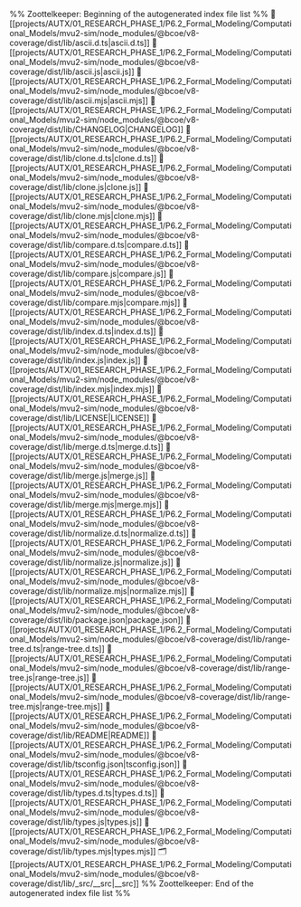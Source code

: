 %% Zoottelkeeper: Beginning of the autogenerated index file list  %%
📄 [[projects/AUTX/01_RESEARCH_PHASE_1/P6.2_Formal_Modeling/Computational_Models/mvu2-sim/node_modules/@bcoe/v8-coverage/dist/lib/ascii.d.ts|ascii.d.ts]]
📄 [[projects/AUTX/01_RESEARCH_PHASE_1/P6.2_Formal_Modeling/Computational_Models/mvu2-sim/node_modules/@bcoe/v8-coverage/dist/lib/ascii.js|ascii.js]]
📄 [[projects/AUTX/01_RESEARCH_PHASE_1/P6.2_Formal_Modeling/Computational_Models/mvu2-sim/node_modules/@bcoe/v8-coverage/dist/lib/ascii.mjs|ascii.mjs]]
📄 [[projects/AUTX/01_RESEARCH_PHASE_1/P6.2_Formal_Modeling/Computational_Models/mvu2-sim/node_modules/@bcoe/v8-coverage/dist/lib/CHANGELOG|CHANGELOG]]
📄 [[projects/AUTX/01_RESEARCH_PHASE_1/P6.2_Formal_Modeling/Computational_Models/mvu2-sim/node_modules/@bcoe/v8-coverage/dist/lib/clone.d.ts|clone.d.ts]]
📄 [[projects/AUTX/01_RESEARCH_PHASE_1/P6.2_Formal_Modeling/Computational_Models/mvu2-sim/node_modules/@bcoe/v8-coverage/dist/lib/clone.js|clone.js]]
📄 [[projects/AUTX/01_RESEARCH_PHASE_1/P6.2_Formal_Modeling/Computational_Models/mvu2-sim/node_modules/@bcoe/v8-coverage/dist/lib/clone.mjs|clone.mjs]]
📄 [[projects/AUTX/01_RESEARCH_PHASE_1/P6.2_Formal_Modeling/Computational_Models/mvu2-sim/node_modules/@bcoe/v8-coverage/dist/lib/compare.d.ts|compare.d.ts]]
📄 [[projects/AUTX/01_RESEARCH_PHASE_1/P6.2_Formal_Modeling/Computational_Models/mvu2-sim/node_modules/@bcoe/v8-coverage/dist/lib/compare.js|compare.js]]
📄 [[projects/AUTX/01_RESEARCH_PHASE_1/P6.2_Formal_Modeling/Computational_Models/mvu2-sim/node_modules/@bcoe/v8-coverage/dist/lib/compare.mjs|compare.mjs]]
📄 [[projects/AUTX/01_RESEARCH_PHASE_1/P6.2_Formal_Modeling/Computational_Models/mvu2-sim/node_modules/@bcoe/v8-coverage/dist/lib/index.d.ts|index.d.ts]]
📄 [[projects/AUTX/01_RESEARCH_PHASE_1/P6.2_Formal_Modeling/Computational_Models/mvu2-sim/node_modules/@bcoe/v8-coverage/dist/lib/index.js|index.js]]
📄 [[projects/AUTX/01_RESEARCH_PHASE_1/P6.2_Formal_Modeling/Computational_Models/mvu2-sim/node_modules/@bcoe/v8-coverage/dist/lib/index.mjs|index.mjs]]
📄 [[projects/AUTX/01_RESEARCH_PHASE_1/P6.2_Formal_Modeling/Computational_Models/mvu2-sim/node_modules/@bcoe/v8-coverage/dist/lib/LICENSE|LICENSE]]
📄 [[projects/AUTX/01_RESEARCH_PHASE_1/P6.2_Formal_Modeling/Computational_Models/mvu2-sim/node_modules/@bcoe/v8-coverage/dist/lib/merge.d.ts|merge.d.ts]]
📄 [[projects/AUTX/01_RESEARCH_PHASE_1/P6.2_Formal_Modeling/Computational_Models/mvu2-sim/node_modules/@bcoe/v8-coverage/dist/lib/merge.js|merge.js]]
📄 [[projects/AUTX/01_RESEARCH_PHASE_1/P6.2_Formal_Modeling/Computational_Models/mvu2-sim/node_modules/@bcoe/v8-coverage/dist/lib/merge.mjs|merge.mjs]]
📄 [[projects/AUTX/01_RESEARCH_PHASE_1/P6.2_Formal_Modeling/Computational_Models/mvu2-sim/node_modules/@bcoe/v8-coverage/dist/lib/normalize.d.ts|normalize.d.ts]]
📄 [[projects/AUTX/01_RESEARCH_PHASE_1/P6.2_Formal_Modeling/Computational_Models/mvu2-sim/node_modules/@bcoe/v8-coverage/dist/lib/normalize.js|normalize.js]]
📄 [[projects/AUTX/01_RESEARCH_PHASE_1/P6.2_Formal_Modeling/Computational_Models/mvu2-sim/node_modules/@bcoe/v8-coverage/dist/lib/normalize.mjs|normalize.mjs]]
📄 [[projects/AUTX/01_RESEARCH_PHASE_1/P6.2_Formal_Modeling/Computational_Models/mvu2-sim/node_modules/@bcoe/v8-coverage/dist/lib/package.json|package.json]]
📄 [[projects/AUTX/01_RESEARCH_PHASE_1/P6.2_Formal_Modeling/Computational_Models/mvu2-sim/node_modules/@bcoe/v8-coverage/dist/lib/range-tree.d.ts|range-tree.d.ts]]
📄 [[projects/AUTX/01_RESEARCH_PHASE_1/P6.2_Formal_Modeling/Computational_Models/mvu2-sim/node_modules/@bcoe/v8-coverage/dist/lib/range-tree.js|range-tree.js]]
📄 [[projects/AUTX/01_RESEARCH_PHASE_1/P6.2_Formal_Modeling/Computational_Models/mvu2-sim/node_modules/@bcoe/v8-coverage/dist/lib/range-tree.mjs|range-tree.mjs]]
📄 [[projects/AUTX/01_RESEARCH_PHASE_1/P6.2_Formal_Modeling/Computational_Models/mvu2-sim/node_modules/@bcoe/v8-coverage/dist/lib/README|README]]
📄 [[projects/AUTX/01_RESEARCH_PHASE_1/P6.2_Formal_Modeling/Computational_Models/mvu2-sim/node_modules/@bcoe/v8-coverage/dist/lib/tsconfig.json|tsconfig.json]]
📄 [[projects/AUTX/01_RESEARCH_PHASE_1/P6.2_Formal_Modeling/Computational_Models/mvu2-sim/node_modules/@bcoe/v8-coverage/dist/lib/types.d.ts|types.d.ts]]
📄 [[projects/AUTX/01_RESEARCH_PHASE_1/P6.2_Formal_Modeling/Computational_Models/mvu2-sim/node_modules/@bcoe/v8-coverage/dist/lib/types.js|types.js]]
📄 [[projects/AUTX/01_RESEARCH_PHASE_1/P6.2_Formal_Modeling/Computational_Models/mvu2-sim/node_modules/@bcoe/v8-coverage/dist/lib/types.mjs|types.mjs]]
🗂️ [[projects/AUTX/01_RESEARCH_PHASE_1/P6.2_Formal_Modeling/Computational_Models/mvu2-sim/node_modules/@bcoe/v8-coverage/dist/lib/_src/__src|__src]]
%% Zoottelkeeper: End of the autogenerated index file list  %%
